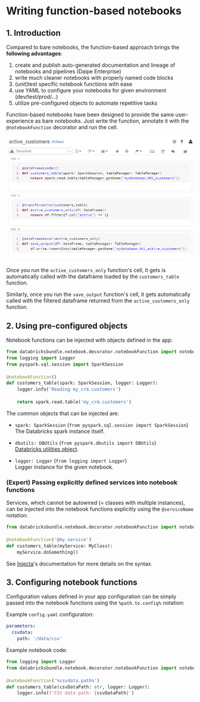 # Writing function-based notebooks 

## 1. Introduction

Compared to bare notebooks, the function-based approach brings the **following advantages**: 

1. create and publish auto-generated documentation and lineage of notebooks and pipelines (Daipe Enterprise) 
1. write much cleaner notebooks with properly named code blocks
1. (unit)test specific notebook functions with ease
1. use YAML to configure your notebooks for given environment (dev/test/prod/...)
1. utilize pre-configured objects to automate repetitive tasks

Function-based notebooks have been designed to provide the same user-experience as bare notebooks.
Just write the function, annotate it with the `@notebookFunction` decorator and run the cell.

![alt text](../images/notebook-functions.png)

Once you run the `active_customers_only` function's cell, it gets is automatically called with the dataframe loaded by the `customers_table` function.

Similarly, once you run the `save_output` function's cell, it gets automatically called with the filtered dataframe returned from the `active_customers_only` function.

## 2. Using pre-configured objects

Notebook functions can be injected with objects defined in the app:

```python
from databricksbundle.notebook.decorator.notebookFunction import notebookFunction
from logging import Logger
from pyspark.sql.session import SparkSession

@notebookFunction()
def customers_table(spark: SparkSession, logger: Logger):
    logger.info('Reading my_crm.customers')

    return spark.read.table('my_crm.customers')
```

The common objects that can be injected are:

* `spark: SparkSession` (`from pyspark.sql.session import SparkSession`)  
The Databricks spark instance itself.

* `dbutils: DBUtils` (`from pyspark.dbutils import DBUtils`)  
[Databricks utilities object](https://docs.databricks.com/dev-tools/databricks-utils.html).

* `logger: Logger` (`from logging import Logger`)  
Logger instance for the given notebook.

### (Expert) Passing explicitly defined services into notebook functions

Services, which cannot be autowired (= classes with multiple instances), can be injected into the notebook functions explicitly using the `@serviceName` notation:

```python
from databricksbundle.notebook.decorator.notebookFunction import notebookFunction

@notebookFunction('@my.service')
def customers_table(myService: MyClass):
    myService.doSomething()
```

See [Injecta](https://github.com/pyfony/injecta)'s documentation for more details on the syntax.

## 3. Configuring notebook functions

Configuration values defined in your app configuration can be simply passed into the notebook functions using the `%path.to.config%` notation: 

Example `config.yaml` configuration:

```yaml
parameters:
  csvdata:
    path: '/data/csv'
```

Example notebook code:

```python
from logging import Logger
from databricksbundle.notebook.decorator.notebookFunction import notebookFunction

@notebookFunction('%csvdata.path%')
def customers_table(csvDataPath: str, logger: Logger):
    logger.info(f'CSV data path: {csvDataPath}')
```
